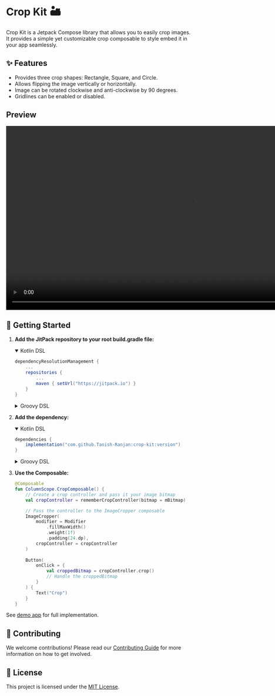 # Crop Kit 🏜️

Crop Kit is a Jetpack Compose library that allows you to easily crop images. It provides a simple
yet customizable crop composable to style embed it in your app seamlessly.

## ✨ Features

- Provides three crop shapes: Rectangle, Square, and Circle.
- Allows flipping the image vertically or horizontally.
- Image can be rotated clockwise and anti-clockwise by 90 degrees.
- Gridlines can be enabled or disabled.

## Preview

<video height="500" controls>
  <source src="https://github.com/Tanish-Ranjan/crop-kit/blob/main/assets/demo.mp4" type="video/mp4">
  Your browser does not support the video tag.
</video>

## 🚀 Getting Started

1. **Add the JitPack repository to your root build.gradle file:**
    <details open>
    <summary>Kotlin DSL</summary>

    ```gradle
    dependencyResolutionManagement {
        ...
        repositories {
            ...
            maven { setUrl("https://jitpack.io") }
        }
    }
    ```

    </details>

    <details>
    <summary>Groovy DSL</summary>

    ```gradle
    dependencyResolutionManagement {
        ...
        repositories {
            ...
            maven { url 'https://jitpack.io' }
        }
    }
    ```

    </details>

2. **Add the dependency:**
    <details open>
    <summary>Kotlin DSL</summary>

    ```gradle
    dependencies {
        implementation("com.github.Tanish-Ranjan:crop-kit:version")
    }
    ```

    </details>

    <details>
    <summary>Groovy DSL</summary>

    ```gradle
    dependencies {
        implementation 'com.github.Tanish-Ranjan:crop-kit:version'
    }
    ```

    </details>

3. **Use the Composable:**
    ```kotlin
    @Composable
    fun ColumnScope.CropComposable() {
        // Create a crop controller and pass it your image bitmap
        val cropController = rememberCropController(bitmap = mBitmap)
   
        // Pass the controller to the ImageCropper composable
        ImageCropper(
            modifier = Modifier
                .fillMaxWidth()
                .weight(1f)
                .padding(24.dp),
            cropController = cropController
        )
        
        Button(
            onClick = {
                val croppedBitmap = cropController.crop()
                // Handle the croppedBitmap
            }
        ) {
            Text("Crop")
        }  
    }
    ```

See [demo app](/app) for full implementation.

## 🤝 Contributing

We welcome contributions! Please read our [Contributing Guide](CONTRIBUTING.md) for more information
on how to get involved.

## 📄 License

This project is licensed under the [MIT License](LICENSE).
